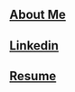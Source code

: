 ## [About Me]( http://tiny.cc/7hj8tz)
## [Linkedin](https://www.linkedin.com/in/abas-kabato/)
## [Resume](https://github.com/abaskabato/Resume/blob/master/Abas%20_Kabato.pdf)











